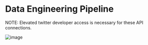 # Data Engineering Pipeline

NOTE: Elevated twitter developer access is necessary for these API connections.

![image](https://user-images.githubusercontent.com/59320522/161457722-34eecdd5-1357-42c4-a751-65a07dab5f7e.png)
